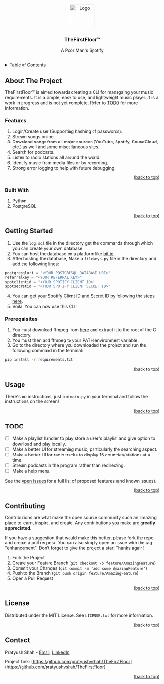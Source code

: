 <div id="top"></div>

<!-- PROJECT LOGO -->
<br />
<div align="center">
  <a href="https://github.com/pratyushvshah/TheFirstFloor">
    <img src="logo.ico" alt="Logo" width="80" height="80">
  </a>

<h3 align="center">TheFirstFloor™</h3>

  <p align="center">
    A Poor Man's Spotify
    <br />
    <br />
  </p>
</div>

<!-- TABLE OF CONTENTS -->
<details>
  <summary>Table of Contents</summary>
  <ol>
    <li><a href="#about-the-project">About The Project</a></li>
    <li><a href="#getting-started">Getting Started</a></li>
    <li><a href="#usage">Usage</a></li>
    <li><a href="#todo">TODO</a></li>
    <li><a href="#contributing">Contributing</a></li>
    <li><a href="#license">License</a></li>
    <li><a href="#contact">Contact</a></li>
  </ol>
</details>

<!-- ABOUT THE PROJECT -->
## About The Project

TheFirstFloor™ is aimed towards creating a CLI for managaing your music requirements. It is a simple, easy to use, and lightweight music player. It is a work in progress and is not yet complete. Refer to [TODO](#todo) for more information.

### Features

1. Login/Create user (Supporting hashing of passwords).
1. Stream songs online.
1. Download songs from all major sources (YouTube, Spotify, SoundCloud, etc.) as well and some miscellaneous sites.
1. Search for podcasts.
1. Listen to radio stations all around the world.
1. Identify music from media files or by recording.
1. Strong error logging to help with future debugging.

<p align="right">(<a href="#top">back to top</a>)</p>

### Built With

1. Python
1. PostgreSQL

<p align="right">(<a href="#top">back to top</a>)</p>

<!-- GETTING STARTED -->
## Getting Started

1. Use the `log.sql` file in the directory get the commands through which you can create your own database.
1. You can host the database on a platform like [bit.io](https://bit.io/).
1. After hosting the database, Make a `filekeys.py` file in the directory and add the following lines:

```python
postgresqluri = "<YOUR POSTGRESQL DATABASE URI>"
referralkey = "<YOUR REFERRAL KEY>"
spotclientid = "<YOUR SPOTIFY CLIENT ID>"
spotsecretid = "<YOUR SPOTIFY CLIENT SECRET ID>"
```

4. You can get your Spotify Client ID and Secret ID by following the steps [here](https://developer.spotify.com/documentation/general/guides/authorization/app-settings/).
1. Voila! You can now use this CLI!

### Prerequisites

1. You must download ffmpeg from [here](https://ffmpeg.org/download.html) and extract it to the root of the C directory.
1. You must then add ffmpeg to your PATH environment variable.
1. Go to the directory where you downloaded the project and run the following command in the terminal:

```bash
pip install -r requirements.txt
```

<p align="right">(<a href="#top">back to top</a>)</p>

<!-- USAGE EXAMPLES -->
## Usage

There's no instructions, just run `main.py` in your terminal and follow the instructions on the screen!
<p align="right">(<a href="#top">back to top</a>)</p>

<!-- ROADMAP -->
## TODO

- [ ] Make a playlist handler to play store a user's playlist and give option to download and play locally.
- [ ] Make a better UI for streaming music, particularly the searching aspect.
- [ ] Make a better UI for radio tracks to display 15 countries/stations at a time.
- [ ] Stream podcasts in the program rather than redirecting.
- [ ] Make a help menu.

See the [open issues](https://github.com/pratyushvshah/TheFirstFloor/issues) for a full list of proposed features (and known issues).

<p align="right">(<a href="#top">back to top</a>)</p>

<!-- CONTRIBUTING -->
## Contributing

Contributions are what make the open source community such an amazing place to learn, inspire, and create. Any contributions you make are **greatly appreciated**.

If you have a suggestion that would make this better, please fork the repo and create a pull request. You can also simply open an issue with the tag "enhancement".
Don't forget to give the project a star! Thanks again!

1. Fork the Project
2. Create your Feature Branch (`git checkout -b feature/AmazingFeature`)
3. Commit your Changes (`git commit -m 'Add some AmazingFeature'`)
4. Push to the Branch (`git push origin feature/AmazingFeature`)
5. Open a Pull Request

<p align="right">(<a href="#top">back to top</a>)</p>

<!-- LICENSE -->
## License

Distributed under the MIT License. See `LICENSE.txt` for more information.

<p align="right">(<a href="#top">back to top</a>)</p>

<!-- CONTACT -->
## Contact

Pratyush Shah - <a href = "mailto: pratyushvshah@gmail.com">Email</a>, [LinkedIn](https://www.linkedin.com/in/pratyushvshah/)

Project Link: [https://github.com/pratyushvshah/TheFirstFloor](https://github.com/pratyushvshah/TheFirstFloor)

<p align="right">(<a href="#top">back to top</a>)</p>
